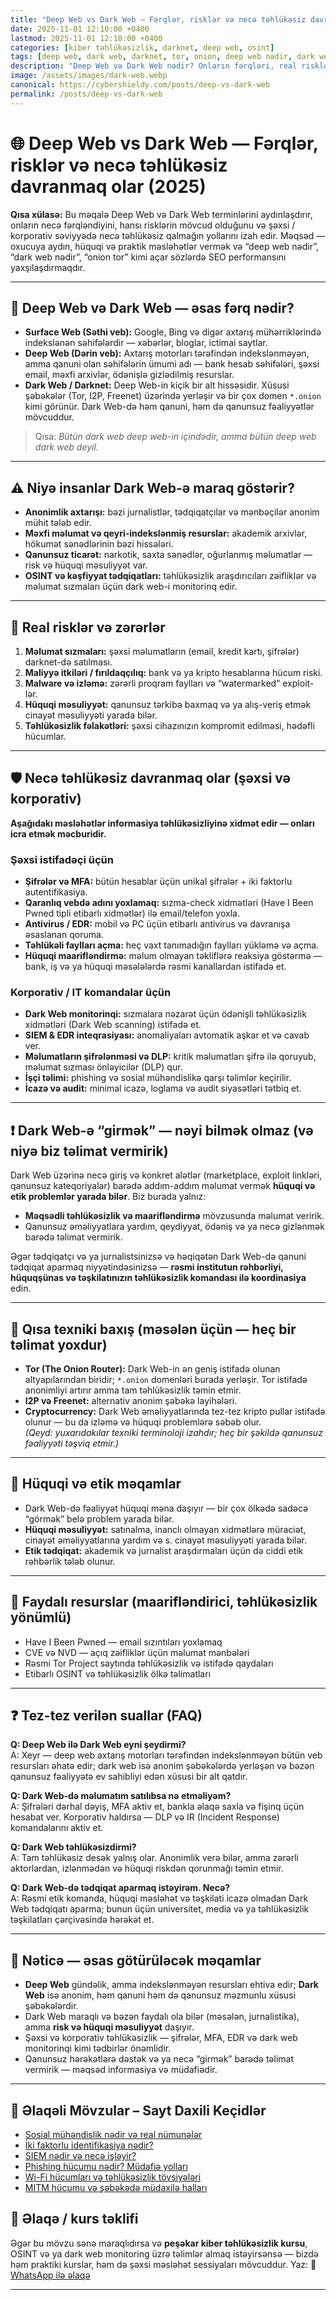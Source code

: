 ```yaml
---
title: "Deep Web vs Dark Web — Fərqlər, risklər və necə təhlükəsiz davranmaq olar (2025)"
date: 2025-11-01 12:10:00 +0400
lastmod: 2025-11-01 12:10:00 +0400
categories: [kiber təhlükəsizlik, darknet, deep web, osint]
tags: [deep web, dark web, darknet, tor, onion, deep web nədir, dark web nədir, kiber təhlükəsizlik, hacker kurs, necə qorunmaq]
description: "Deep Web və Dark Web nədir? Onların fərqləri, real risklər, necə təhlükəsiz qalmaq, hüquqi məqamlar və 2025-də bu mövzuya yanaşma — sadə və aydın izah."
image: /assets/images/dark-web.webp
canonical: https://cybershieldy.com/posts/deep-vs-dark-web
permalink: /posts/deep-vs-dark-web
---
```

# 🌐 Deep Web vs Dark Web — Fərqlər, risklər və necə təhlükəsiz davranmaq olar (2025)

**Qısa xülasə:** Bu məqalə Deep Web və Dark Web terminlərini aydınlaşdırır, onların necə fərqləndiyini, hansı risklərin mövcud olduğunu və şəxsi / korporativ səviyyədə necə təhlükəsiz qalmağın yollarını izah edir. Məqsəd — oxucuya aydın, hüquqi və praktik məsləhətlər vermək və “deep web nədir”, “dark web nədir”, “onion tor” kimi açar sözlərdə SEO performansını yaxşılaşdırmaqdır.

---

## 🔎 Deep Web və Dark Web — əsas fərq nədir?

- **Surface Web (Səthi veb):** Google, Bing və digər axtarış mühərriklərində indekslənən səhifələrdir — xəbərlər, bloglar, ictimai saytlar.
- **Deep Web (Dərin veb):** Axtarış motorları tərəfindən indekslənməyən, amma qanuni olan səhifələrin ümumi adı — bank hesab səhifələri, şəxsi email, məxfi arxivlər, ödənişlə gizlədilmiş resurslar.
- **Dark Web / Darknet:** Deep Web-in kiçik bir alt hissəsidir. Xüsusi şəbəkələr (Tor, I2P, Freenet) üzərində yerləşir və bir çox domen `*.onion` kimi görünür. Dark Web-də həm qanuni, həm də qanunsuz fəaliyyətlər mövcuddur.

> Qısa: *Bütün dark web deep web-in içindədir, amma bütün deep web dark web deyil.*

---

## ⚠️ Niyə insanlar Dark Web-ə maraq göstərir?

- **Anonimlik axtarışı:** bəzi jurnalistlər, tədqiqatçılar və mənbəçilər anonim mühit tələb edir.  
- **Məxfi məlumat və qeyri-indekslənmiş resurslar:** akademik arxivlər, hökumət sənədlərinin bəzi hissələri.  
- **Qanunsuz ticarət:** narkotik, saxta sənədlər, oğurlanmış məlumatlar — risk və hüquqi məsuliyyət var.  
- **OSINT və kəşfiyyat tədqiqatları:** təhlükəsizlik araşdırıcıları zəifliklər və məlumat sızmaları üçün dark web-i monitorinq edir.

---

## 🔬 Real risklər və zərərlər

1. **Məlumat sızmaları:** şəxsi məlumatların (email, kredit kartı, şifrələr) darknet-də satılması.  
2. **Maliyyə itkiləri / fırıldaqçılıq:** bank və ya kripto hesablarına hücum riski.  
3. **Malware və izləmə:** zərərli proqram faylları və “watermarked” exploit-lər.  
4. **Hüquqi məsuliyyət:** qanunsuz tərkibə baxmaq və ya alış-veriş etmək cinayət məsuliyyəti yarada bilər.  
5. **Təhlükəsizlik fəlakətləri:** şəxsi cihazınızın kompromit edilməsi, hədəfli hücumlar.

---

## 🛡️ Necə təhlükəsiz davranmaq olar (şəxsi və korporativ)

**Aşağıdakı məsləhətlər informasiya təhlükəsizliyinə xidmət edir — onları icra etmək məcburidir.**

### Şəxsi istifadəçi üçün
- **Şifrələr və MFA:** bütün hesablar üçün unikal şifrələr + iki faktorlu autentifikasiya.  
- **Qaranlıq vebdə adını yoxlamaq:** sızma-check xidmətləri (Have I Been Pwned tipli etibarlı xidmətlər) ilə email/telefon yoxla.  
- **Antivirus / EDR:** mobil və PC üçün etibarlı antivirus və davranışa əsaslanan qoruma.  
- **Təhlükəli faylları açma:** heç vaxt tanımadığın faylları yükləmə və açma.  
- **Hüquqi maarifləndirmə:** məlum olmayan təkliflərə reaksiya göstərmə — bank, iş və ya hüquqi məsələlərdə rəsmi kanallardan istifadə et.

### Korporativ / IT komandalar üçün
- **Dark Web monitorinqi:** sızmalara nəzarət üçün ödənişli təhlükəsizlik xidmətləri (Dark Web scanning) istifadə et.  
- **SIEM & EDR inteqrasiyası:** anomaliyaları avtomatik aşkar et və cavab ver.  
- **Məlumatların şifrələnməsi və DLP:** kritik məlumatları şifrə ilə qoruyub, məlumat sızması önləyicilər (DLP) qur.  
- **İşçi təlimi:** phishing və sosial mühəndislikə qarşı təlimlər keçirilir.  
- **İcazə və audit:** minimal icazə, loglama və audit siyasətləri tətbiq et.

---

## ❗ Dark Web-ə “girmək” — nəyi bilmək olmaz (və niyə biz təlimat vermirik)

Dark Web üzərinə necə giriş və konkret alətlər (marketplace, exploit linkləri, qanunsuz kateqoriyalar) barədə addım-addım məlumat vermək **hüquqi və etik problemlər yarada bilər**. Biz burada yalnız:

- **Məqsədli təhlükəsizlik və maarifləndirmə** mövzusunda məlumat veririk.  
- Qanunsuz əməliyyatlara yardım, qeydiyyat, ödəniş və ya necə gizlənmək barədə təlimat vermirik.

Əgər tədqiqatçı və ya jurnalistsinizsə və həqiqətən Dark Web-də qanuni tədqiqat aparmaq niyyətindəsinizsə — **rəsmi institutun rəhbərliyi, hüquqşünas və təşkilatınızın təhlükəsizlik komandası ilə koordinasiya** edin.

---

## 🔧 Qısa texniki baxış (məsələn üçün — heç bir təlimat yoxdur)

- **Tor (The Onion Router):** Dark Web-in ən geniş istifadə olunan altyapılarından biridir; `*.onion` domenləri burada yerləşir. Tor istifadə anonimliyi artırır amma tam təhlükəsizlik təmin etmir.  
- **I2P və Freenet:** alternativ anonim şəbəkə layihələri.  
- **Cryptocurrency:** Dark Web əməliyyatlarında tez-tez kripto pullar istifadə olunur — bu da izləmə və hüquqi problemlərə səbəb olur.  
*(Qeyd: yuxarıdakılar texniki terminoloji izahdır; heç bir şəkildə qanunsuz fəaliyyəti təşviq etmir.)*

---

## 🧾 Hüquqi və etik məqamlar

- Dark Web-də fəaliyyət hüquqi məna daşıyır — bir çox ölkədə sadəcə “görmək” belə problem yarada bilər.  
- **Hüquqi məsuliyyət:** satınalma, inanclı olmayan xidmətlərə müraciət, cinayət əməliyyatlarına yardım və s. cinayət məsuliyyəti yarada bilər.  
- **Etik tədqiqat:** akademik və jurnalist araşdırmaları üçün də ciddi etik rəhbərlik tələb olunur.

---

## 🧰 Faydalı resurslar (maarifləndirici, təhlükəsizlik yönümlü)

- Have I Been Pwned — email sızıntıları yoxlamaq  
- CVE və NVD — açıq zəifliklər üçün məlumat mənbələri  
- Rəsmi Tor Project saytında təhlükəsizlik və istifadə qaydaları  
- Etibarlı OSINT və təhlükəsizlik ölkə təlimatları

---

## ❓ Tez-tez verilən suallar (FAQ)

**Q: Deep Web ilə Dark Web eyni şeydirmi?**  
A: Xeyr — deep web axtarış motorları tərəfindən indekslənməyən bütün veb resursları əhatə edir; dark web isə anonim şəbəkələrdə yerləşən və bəzən qanunsuz fəaliyyətə ev sahibliyi edən xüsusi bir alt qatdır.

**Q: Dark Web-də məlumatım satılıbsa nə etməliyəm?**  
A: Şifrələri dərhal dəyiş, MFA aktiv et, bankla əlaqə saxla və fişinq üçün hesabat ver. Korporativ haldırsa — DLP və IR (Incident Response) komandalarını aktiv et.

**Q: Dark Web təhlükəsizdirmi?**  
A: Tam təhlükəsiz desək yalnış olar. Anonimlik verə bilər, amma zərərli aktorlardan, izlənmədən və hüquqi riskdən qorunmağı təmin etmir.

**Q: Dark Web-də tədqiqat aparmaq istəyirəm. Necə?**  
A: Rəsmi etik komanda, hüquqi məsləhət və təşkilati icazə olmadan Dark Web tədqiqatı aparma; bunun üçün universitet, media və ya təhlükəsizlik təşkilatları çərçivəsində hərəkət et.

---

## 🔑 Nəticə — əsas götürüləcək məqamlar

- **Deep Web** gündəlik, amma indekslənməyən resursları ehtiva edir; **Dark Web** isə anonim, həm qanuni həm də qanunsuz məzmunlu xüsusi şəbəkələrdir.  
- Dark Web maraqlı və bəzən faydalı ola bilər (məsələn, jurnalistika), amma **risk və hüquqi məsuliyyət** daşıyır.  
- Şəxsi və korporativ təhlükəsizlik — şifrələr, MFA, EDR və dark web monitorinqi kimi tədbirlər önəmlidir.  
- Qanunsuz hərəkətlərə dəstək və ya necə “girmək” barədə təlimat vermirik — məqsəd informasiya və müdafiədir.

---


## 📎 Əlaqəli Mövzular – Sayt Daxili Keçidlər

- [Sosial mühəndislik nədir və real nümunələr](/posts/sosial-mühəndislik)  
- [İki faktorlu identifikasiya nədir?](/posts/iki-faktorlu-identifikasiya)  
- [SIEM nədir və necə işləyir?](/posts/siem-nedir)  
- [Phishing hücumu nədir? Müdafiə yolları](/posts/sosial-mühəndislik)  
- [Wi-Fi hücumları və təhlükəsizlik tövsiyələri](/posts/wifi-hucumlari)  
- [MITM hücumu və şəbəkədə müdaxilə halları](/posts/sebeke-hucumlari)  


## 📲 Əlaqə / kurs təklifi

Əgər bu mövzu sənə maraqlıdırsa və **peşəkar kiber təhlükəsizlik kursu**, OSINT və ya dark web monitoring üzrə təlimlər almaq istəyirsənsə — bizdə həm praktiki kurslar, həm də şəxsi məsləhət sessiyaları mövcuddur. Yaz: 📩 [WhatsApp ilə əlaqə](https://wa.me/994555182523?text=Salam%2C%20dark%20web%20kursu%20bar%C9%99d%C9%99%20%C4%B0nformasiya%20ist%C9%99yir%C9%99m.)

---

<!-- SEO JSON-LD -->
<script type="application/ld+json">
{
  "@context": "https://schema.org",
  "@type": "Article",
  "headline": "Deep Web vs Dark Web — Fərqlər, risklər və necə təhlükəsiz davranmaq olar (2025)",
  "description": "Deep Web və Dark Web nədir? Onların fərqləri, real risklər, necə təhlükəsiz qalmaq və 2025-də bu mövzuya yanaşma — sadə və aydın izah.",
  "image": "https://cybershieldy.com/assets/images/deep-dark-web.webp",
  "author": {
    "@type": "Person",
    "name": "CyberShieldy"
  },
  "publisher": {
    "@type": "Organization",
    "name": "CyberShieldy",
    "logo": {
      "@type": "ImageObject",
      "url": "https://cybershieldy.com/assets/images/logo.png"
    }
  },
  "datePublished": "2025-11-01T22:10:00+04:00",
  "dateModified": "2025-11-01T22:10:00+04:00",
  "mainEntityOfPage": {
    "@type": "WebPage",
    "@id": "https://cybershieldy.com/posts/deep-vs-dark-web"
  }
}
</script>

